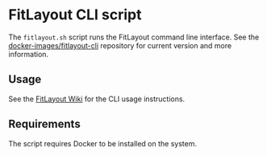 # FitLayout CLI script

The `fitlayout.sh` script runs the FitLayout command line interface. See the
[docker-images/fitlayout-cli](https://github.com/FitLayout/docker-images/tree/main/fitlayout-cli) repository
for current version and more information.

## Usage

See the [FitLayout Wiki](https://github.com/FitLayout/FitLayout/wiki/Command-line-Interface) for the CLI
usage instructions.

## Requirements

The script requires Docker to be installed on the system.
